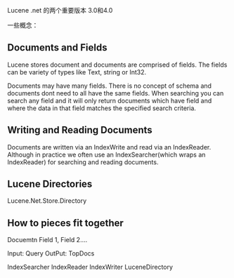 Lucene .net 的两个重要版本
3.0和4.0

一些概念：

## Documents and Fields
Lucene stores document and documents are comprised of fields.
The fields can  be variety of types like Text, string or Int32.

Documents may have many fields.
There is no concept of schema and documents dont need to all have the same fields.
When searching you can search any field and it will only return documents which have field and where the data in that field matches the specified search criteria.


## Writing and Reading Documents
Documents are written via an IndexWrite and read via an IndexReader.
Although in practice we often use an IndexSearcher(which wraps an IndexReader) for searching and reading documents.


## Lucene Directories
Lucene.Net.Store.Directory


## How to pieces fit together 

Docuemtn 
Field 1, Field 2....

Input: Query 
OutPut: TopDocs

IndexSearcher
IndexReader
IndexWriter
LuceneDirectory

